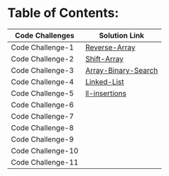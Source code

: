 # Table of Contents:


Code Challenges | Solution Link
------------ | -------------
Code Challenge-1 | [Reverse-Array](https://github.com/RubaBanat/data-structures-and-algorithms/blob/main/javascript/code-challenges/reverse-ll/array-reverse/array-reverse.js)
Code Challenge-2 | [Shift-Array](https://github.com/RubaBanat/data-structures-and-algorithms/pull/18)
Code Challenge-3 | [Array-Binary-Search](https://github.com/RubaBanat/data-structures-and-algorithms/pull/20)
Code Challenge-4 | [Linked-List](https://github.com/RubaBanat/data-structures-and-algorithms/pull/21)
Code Challenge-5 | [ll-insertions](https://github.com/RubaBanat/data-structures-and-algorithms/pull/22)
Code Challenge-6 | []()
Code Challenge-7 | []()
Code Challenge-8 | []()
Code Challenge-9 | []()
Code Challenge-10 | []()
Code Challenge-11 | []()
